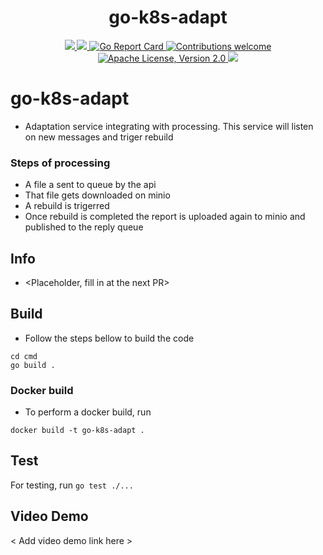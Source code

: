 <h1 align="center">go-k8s-adapt</h1>

<p align="center">
    <a href="https://github.com/k8-proxy/go-k8s-adapt/actions/workflows/build.yml">
        <img src="https://github.com/k8-proxy/go-k8s-adapt/actions/workflows/build.yml/badge.svg"/>
    </a>
    <a href="https://codecov.io/gh/k8-proxy/go-k8s-adapt">
        <img src="https://codecov.io/gh/k8-proxy/go-k8s-adapt/branch/main/graph/badge.svg"/>
    </a>	    
    <a href="https://goreportcard.com/report/github.com/k8-proxy/go-k8s-adapt">
      <img src="https://goreportcard.com/badge/k8-proxy/go-k8s-adapt" alt="Go Report Card">
    </a>
	<a href="https://github.com/k8-proxy/go-k8s-adapt/pulls">
        <img src="https://img.shields.io/badge/contributions-welcome-brightgreen.svg?style=flat" alt="Contributions welcome">
    </a>
    <a href="https://opensource.org/licenses/Apache-2.0">
        <img src="https://img.shields.io/badge/License-Apache%202.0-blue.svg" alt="Apache License, Version 2.0">
    </a>
    <a href="https://github.com/k8-proxy/go-k8s-adapt/releases/latest">
        <img src="https://img.shields.io/github/release/k8-proxy/go-k8s-adapt.svg?style=flat"/>
    </a>
</p>


# go-k8s-adapt

- Adaptation service integrating with processing. This service will listen on new messages and triger rebuild

### Steps of processing

- A file a sent to queue by the api
- That file gets downloaded on minio
- A rebuild is trigerred
- Once rebuild is completed the report is uploaded again to minio and published to the reply queue

## Info 
- <Placeholder, fill in at the next PR>


## Build

- Follow the steps bellow to build the code
```
cd cmd
go build .
```


### Docker build
- To perform a docker build, run
```
docker build -t go-k8s-adapt .
```

## Test

For testing, run `go test ./...`


## Video Demo

< Add video demo link here >
